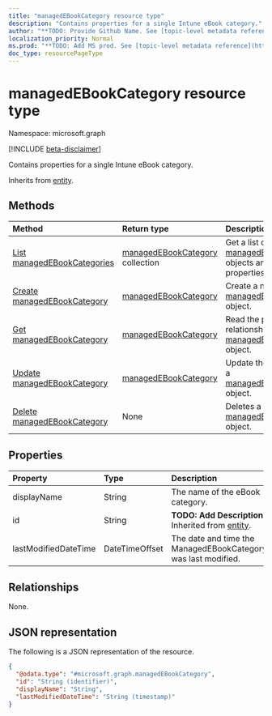 ```yaml
---
title: "managedEBookCategory resource type"
description: "Contains properties for a single Intune eBook category."
author: "**TODO: Provide Github Name. See [topic-level metadata reference](https://msgo.azurewebsites.net/add/document/guidelines/metadata.html#topic-level-metadata)**"
localization_priority: Normal
ms.prod: "**TODO: Add MS prod. See [topic-level metadata reference](https://msgo.azurewebsites.net/add/document/guidelines/metadata.html#topic-level-metadata)**"
doc_type: resourcePageType
---
```


# managedEBookCategory resource type

Namespace: microsoft.graph

[!INCLUDE [beta-disclaimer](../../includes/beta-disclaimer.md)]

Contains properties for a single Intune eBook category.


Inherits from [entity](../resources/entity.md).

## Methods
|Method|Return type|Description|
|:---|:---|:---|
|[List managedEBookCategories](../api/managedebookcategory-list.md)|[managedEBookCategory](../resources/managedebookcategory.md) collection|Get a list of the [managedEBookCategory](../resources/managedebookcategory.md) objects and their properties.|
|[Create managedEBookCategory](../api/managedebookcategory-create.md)|[managedEBookCategory](../resources/managedebookcategory.md)|Create a new [managedEBookCategory](../resources/managedebookcategory.md) object.|
|[Get managedEBookCategory](../api/managedebookcategory-get.md)|[managedEBookCategory](../resources/managedebookcategory.md)|Read the properties and relationships of a [managedEBookCategory](../resources/managedebookcategory.md) object.|
|[Update managedEBookCategory](../api/managedebookcategory-update.md)|[managedEBookCategory](../resources/managedebookcategory.md)|Update the properties of a [managedEBookCategory](../resources/managedebookcategory.md) object.|
|[Delete managedEBookCategory](../api/managedebookcategory-delete.md)|None|Deletes a [managedEBookCategory](../resources/managedebookcategory.md) object.|

## Properties
|Property|Type|Description|
|:---|:---|:---|
|displayName|String|The name of the eBook category.|
|id|String|**TODO: Add Description** Inherited from [entity](../resources/entity.md).|
|lastModifiedDateTime|DateTimeOffset|The date and time the ManagedEBookCategory was last modified.|

## Relationships
None.

## JSON representation
The following is a JSON representation of the resource.
<!-- {
  "blockType": "resource",
  "keyProperty": "id",
  "@odata.type": "microsoft.graph.managedEBookCategory",
  "baseType": "microsoft.graph.entity",
  "openType": false
}
-->
``` json
{
  "@odata.type": "#microsoft.graph.managedEBookCategory",
  "id": "String (identifier)",
  "displayName": "String",
  "lastModifiedDateTime": "String (timestamp)"
}
```

